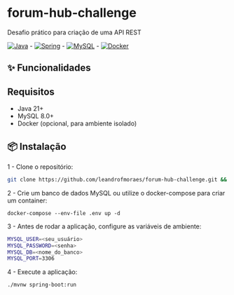 # forum-hub-challenge
Desafio prático para criação de uma API REST

[![Java](https://img.shields.io/badge/java-%23ED8B00.svg?style=for-the-badge&logo=openjdk&logoColor=white)](https://openjdk.org/) - [![Spring](https://img.shields.io/badge/spring-%236DB33F.svg?style=for-the-badge&logo=spring&logoColor=white)](https://spring.io/) - [![MySQL](https://img.shields.io/badge/MySQL-00000F?style=for-the-badge&logo=mysql&logoColor=white)](https://www.mysql.com/) - [![Docker](https://img.shields.io/badge/docker-%230db7ed.svg?style=for-the-badge&logo=docker&logoColor=white)](https://www.docker.com/)

## ✨ Funcionalidades

## Requisitos
- Java 21+
- MySQL 8.0+
- Docker (opcional, para ambiente isolado)

## 📦 Instalação

1 - Clone o repositório:
```bash
git clone https://github.com/leandrofmoraes/forum-hub-challenge.git && cd literalura
```

2 - Crie um banco de dados MySQL ou utilize o docker-compose para criar um container:
```bash:
docker-compose --env-file .env up -d
```

3 - Antes de rodar a aplicação, configure as variáveis de ambiente:
```bash
MYSQL_USER=<seu_usuário>
MYSQL_PASSWORD=<senha>
MYSQL_DB=<nome_do_banco>
MYSQL_PORT=3306
```
4 - Execute a aplicação:
```bash
./mvnw spring-boot:run
```

